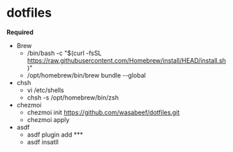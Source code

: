 # dotfiles

**Required**  

- Brew
  - /bin/bash -c "$(curl -fsSL https://raw.githubusercontent.com/Homebrew/install/HEAD/install.sh)"
  - /opt/homebrew/bin/brew bundle --global
- chsh
  - vi /etc/shells
  - chsh -s /opt/homebrew/bin/zsh
- chezmoi
  - chezmoi init https://github.com/wasabeef/dotfiles.git
  - chezmoi apply
- asdf
  - asdf plugin add ***
  - asdf insatll

